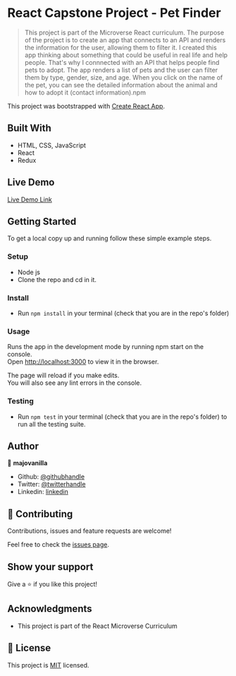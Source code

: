 # React Capstone Project - Pet Finder

> This project is part of the Microverse React curriculum.
The purpose of the project is to create an app that connects to an API and renders the information for the user, allowing them to filter it.
I created this app thinking about something that could be useful in real life and help people.
That's why I connnected with an API that helps people find pets to adopt.
The app renders a list of pets and the user can filter them by type, gender, size, and age.
When you click on the name of the pet, you can see the detailed information about the animal and how to adopt it (contact information).npm

This project was bootstrapped with [Create React App](https://github.com/facebook/create-react-app).

## Built With

- HTML, CSS, JavaScript
- React
- Redux

## Live Demo

[Live Demo Link](https://pet-finder-react.netlify.app/)


## Getting Started

To get a local copy up and running follow these simple example steps.

### Setup

- Node js
- Clone the repo and cd in it.

### Install

- Run `npm install` in your terminal (check that you are in the repo's folder)

### Usage

Runs the app in the development mode by running npm start on the console.<br />
Open [http://localhost:3000](http://localhost:3000) to view it in the browser.

The page will reload if you make edits.<br />
You will also see any lint errors in the console.

### Testing

- Run `npm test` in your terminal (check that you are in the repo's folder) to run all the testing suite.


## Author

👤 **majovanilla**

- Github: [@githubhandle](https://github.com/majovanilla)
- Twitter: [@twitterhandle](https://twitter.com/MajoVanilla)
- Linkedin: [linkedin](https://linkedin.com/majoreyesparroquin)



## 🤝 Contributing

Contributions, issues and feature requests are welcome!

Feel free to check the [issues page](issues/).

## Show your support

Give a ⭐️ if you like this project!

## Acknowledgments

- This project is part of the React Microverse Curriculum

## 📝 License

This project is [MIT](lic.url) licensed.
